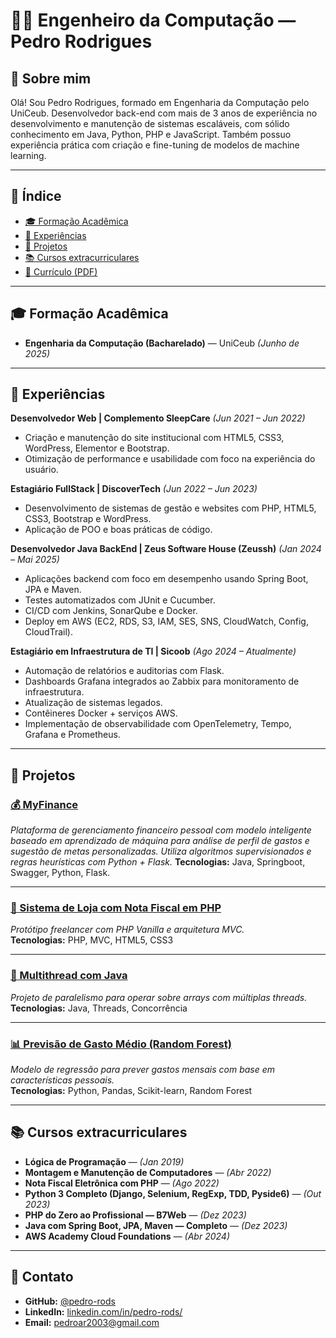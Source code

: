 # 👨‍💻 Engenheiro da Computação — Pedro Rodrigues

## 📌 Sobre mim

Olá! Sou Pedro Rodrigues, formado em Engenharia da Computação pelo UniCeub. Desenvolvedor back-end com mais de 3 anos de experiência no desenvolvimento e manutenção de sistemas escaláveis, com sólido conhecimento em Java, Python, PHP e JavaScript. Também possuo experiência prática com criação e fine-tuning de modelos de machine learning.

---

## 📑 Índice

- [🎓 Formação Acadêmica](#-formação-acadêmica)
- [💼 Experiências](#-experiências)
- [🧪 Projetos](#-projetos)
- [📚 Cursos extracurriculares](#-cursos-extracurriculares)
- [📄 Currículo (PDF)](/assets/curriculo.pdf) 

---

## 🎓 Formação Acadêmica

- **Engenharia da Computação (Bacharelado)** — UniCeub _(Junho de 2025)_

---

## 💼 Experiências

**Desenvolvedor Web | Complemento SleepCare** _(Jun 2021 – Jun 2022)_
- Criação e manutenção do site institucional com HTML5, CSS3, WordPress, Elementor e Bootstrap.
- Otimização de performance e usabilidade com foco na experiência do usuário.

**Estagiário FullStack | DiscoverTech** _(Jun 2022 – Jun 2023)_
- Desenvolvimento de sistemas de gestão e websites com PHP, HTML5, CSS3, Bootstrap e WordPress.
- Aplicação de POO e boas práticas de código.

**Desenvolvedor Java BackEnd | Zeus Software House (Zeussh)** _(Jan 2024 – Mai 2025)_
- Aplicações backend com foco em desempenho usando Spring Boot, JPA e Maven.
- Testes automatizados com JUnit e Cucumber.
- CI/CD com Jenkins, SonarQube e Docker.
- Deploy em AWS (EC2, RDS, S3, IAM, SES, SNS, CloudWatch, Config, CloudTrail).

**Estagiário em Infraestrutura de TI | Sicoob** _(Ago 2024 – Atualmente)_
- Automação de relatórios e auditorias com Flask.
- Dashboards Grafana integrados ao Zabbix para monitoramento de infraestrutura.
- Atualização de sistemas legados.
- Contêineres Docker + serviços AWS.
- Implementação de observabilidade com OpenTelemetry, Tempo, Grafana e Prometheus.

---

## 🧪 Projetos

### [💰 MyFinance](https://github.com/pedro-rods/myFinance)  
_Plataforma de gerenciamento financeiro pessoal com modelo inteligente baseado em aprendizado de máquina para análise de perfil de gastos e sugestão de metas personalizadas. Utiliza algoritmos supervisionados e regras heurísticas com Python + Flask._
**Tecnologias:** Java, Springboot, Swagger, Python, Flask.

---

### [🧾 Sistema de Loja com Nota Fiscal em PHP](https://github.com/pedro-rods/Prototipo-nfephp)  
_Protótipo freelancer com PHP Vanilla e arquitetura MVC._  
**Tecnologias:** PHP, MVC, HTML5, CSS3

---

### [🔀 Multithread com Java](https://github.com/pedro-rods/Trabalho-java)  
_Projeto de paralelismo para operar sobre arrays com múltiplas threads._  
**Tecnologias:** Java, Threads, Concorrência

---

### [📊 Previsão de Gasto Médio (Random Forest)](https://github.com/pedro-rods/Projeto-dados-python)  
_Modelo de regressão para prever gastos mensais com base em características pessoais._  
**Tecnologias:** Python, Pandas, Scikit-learn, Random Forest

---

## 📚 Cursos extracurriculares

- **Lógica de Programação** — _(Jan 2019)_
- **Montagem e Manutenção de Computadores** — _(Abr 2022)_
- **Nota Fiscal Eletrônica com PHP** — _(Ago 2022)_
- **Python 3 Completo (Django, Selenium, RegExp, TDD, Pyside6)** — _(Out 2023)_
- **PHP do Zero ao Profissional — B7Web** — _(Dez 2023)_
- **Java com Spring Boot, JPA, Maven — Completo** — _(Dez 2023)_
- **AWS Academy Cloud Foundations** — _(Abr 2024)_

---

## 🔗 Contato

- **GitHub:** [@pedro-rods](https://github.com/pedro-rods)
- **LinkedIn:** [linkedin.com/in/pedro-rods/](https://www.linkedin.com/in/pedro-rods/)
- **Email:** pedroar2003@gmail.com
